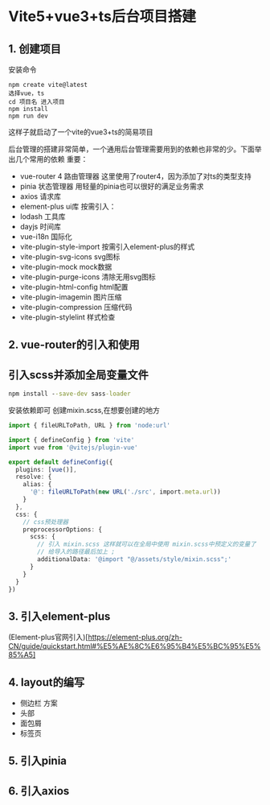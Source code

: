# Vite5+vue3+ts后台项目搭建
## 1. 创建项目
安装命令
```shell
npm create vite@latest
选择vue，ts
cd 项目名 进入项目
npm install
npm run dev
```
这样子就启动了一个vite的vue3+ts的简易项目

后台管理的搭建非常简单，一个通用后台管理需要用到的依赖也非常的少。下面举出几个常用的依赖
重要：
- vue-router 4 路由管理器 这里使用了router4，因为添加了对ts的类型支持
- pinia 状态管理器 用轻量的pinia也可以很好的满足业务需求
- axios 请求库
- element-plus ui库
按需引入：
- lodash 工具库
- dayjs 时间库
- vue-i18n 国际化
- vite-plugin-style-import 按需引入element-plus的样式
- vite-plugin-svg-icons svg图标
- vite-plugin-mock mock数据
- vite-plugin-purge-icons 清除无用svg图标
- vite-plugin-html-config html配置
- vite-plugin-imagemin 图片压缩
- vite-plugin-compression 压缩代码
- vite-plugin-stylelint 样式检查


## 2. vue-router的引入和使用

## 引入scss并添加全局变量文件
~~~cmd
npm install --save-dev sass-loader
~~~
安装依赖即可
创建mixin.scss,在想要创建的地方
~~~ts
import { fileURLToPath, URL } from 'node:url'

import { defineConfig } from 'vite'
import vue from '@vitejs/plugin-vue'

export default defineConfig({
  plugins: [vue()],
  resolve: {
    alias: {
      '@': fileURLToPath(new URL('./src', import.meta.url))
    }
  },
  css: {
    // css预处理器
    preprocessorOptions: {
      scss: {
        // 引入 mixin.scss 这样就可以在全局中使用 mixin.scss中预定义的变量了
        // 给导入的路径最后加上 ; 
        additionalData: '@import "@/assets/style/mixin.scss";'
      }
    }
  }
})
~~~


## 3. 引入element-plus
(Element-plus官网引入)[https://element-plus.org/zh-CN/guide/quickstart.html#%E5%AE%8C%E6%95%B4%E5%BC%95%E5%85%A5]
## 4. layout的编写
- 侧边栏
方案
- 头部
- 面包屑
- 标签页

## 5. 引入pinia
## 6. 引入axios
